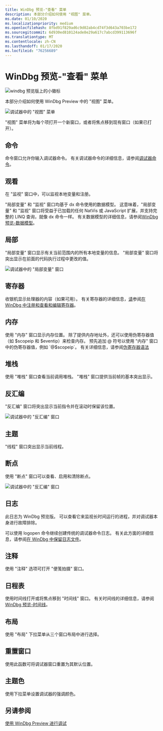 ```yaml
---
title: WinDbg 预览-"查看" 菜单
description: 本部分介绍如何使用 "视图" 菜单。
ms.date: 01/10/2020
ms.localizationpriority: medium
ms.openlocfilehash: 8fbd91f829ad6c9d02ab4cd74f3d643a703be172
ms.sourcegitcommit: 6d930ed810124ade8e29a617c7abcd399113696f
ms.translationtype: MT
ms.contentlocale: zh-CN
ms.lasthandoff: 01/17/2020
ms.locfileid: "76256689"
---
```

# <a name="windbg-preview---view-menu"></a>WinDbg 预览-"查看" 菜单

![windbg 预览版上的小徽标](images/windbgx-preview-logo.png)

本部分介绍如何使用 WinDbg Preview 中的 "视图" 菜单。

![调试器中的 "视图" 菜单](images/windbgx-view-menu.png)

"视图" 菜单将为每个项打开一个新窗口，或者将焦点移到现有窗口（如果已打开）。

## <a name="command"></a>命令

命令窗口允许你输入调试器命令。 有关调试器命令的详细信息，请参阅[调试器命令](debugger-commands.md)。

## <a name="watch"></a>观看

在 "监视" 窗口中，可以监视本地变量和注册。 

"局部变量" 和 "监视" 窗口均基于 dx 命令使用的数据模型。 这意味着，"局部变量" 和 "监视" 窗口将受益于已加载的任何 NatVis 或 JavaScript 扩展，并支持完整的 LINQ 查询，就像 dx 命令一样。 有关数据模型的详细信息，请参阅[WinDbg 预览-数据模型](windbg-data-model-preview.md)。

## <a name="locals"></a>局部

"局部变量" 窗口显示有关当前范围内的所有本地变量的信息。 "局部变量" 窗口将突出显示在前面的代码执行过程中更改的值。

![调试器中的 "局部变量" 窗口](images/windbgx-locals-window.png)

## <a name="registers"></a>寄存器

收银机显示处理器的内容（如果可用）。 有关寄存器的详细信息，[请](registers.md)参阅[在 WinDbg 中注册和查看和编辑寄存器](registers-window.md)。

## <a name="memory"></a>内存

使用 "内存" 窗口显示内存位置。 除了提供内存地址外，还可以使用伪寄存器值（如 $scopeip 和 $eventip）来检查内存。 预先追加 @ 符号以使用 "内存" 窗口中的伪寄存器值，例如 `@$scopeip`。 有关详细信息，请参阅[伪寄存器语法](pseudo-register-syntax.md)

## <a name="stack"></a>堆栈

使用 "堆栈" 窗口查看当前调用堆栈。 "堆栈" 窗口提供当前帧的基本突出显示。 

## <a name="disassembly"></a>反汇编

"反汇编" 窗口将突出显示当前指令并在滚动时保留该位置。 

![ 调试器中的 "反汇编" 窗口](images/windbgx-disassembly.png)

## <a name="threads"></a>主题

"线程" 窗口突出显示当前线程。

## <a name="breakpoints"></a>断点

使用 "断点" 窗口可以查看、启用和清除断点。

![ 调试器中的 "反汇编" 窗口](images/windbgx-breakpoints-window.png)

## <a name="logs"></a>日志

 此日志为 WinDbg 预览版。 可以查看它来监视长时间运行的进程，并对调试器本身进行故障排除。

 可以使用 logopen 命令继续创建传统的调试器命令日志。 有关此方面的详细信息，请参阅[在 WinDbg 中保留日志文件](keeping-a-log-file-in-windbg.md)。

## <a name="notes"></a>注释

使用 "注释" 选项可打开 "便笺拍摄" 窗口。

## <a name="timelines"></a>日程表

使用时间线打开或将焦点移到 "时间线" 窗口。 有关时间线的详细信息，请参阅[WinDbg 预览-时间线](windbg-timeline-preview.md)。

## <a name="layouts"></a>布局

使用 "布局" 下拉菜单从三个窗口布局中进行选择。

## <a name="reset-windows"></a>重置窗口

使用此函数可将调试器窗口重置为其默认位置。

## <a name="accent-color"></a>主题色

使用下拉菜单设置调试器的强调颜色。

## <a name="see-also"></a>另请参阅

[使用 WinDbg Preview 进行调试](debugging-using-windbg-preview.md)

